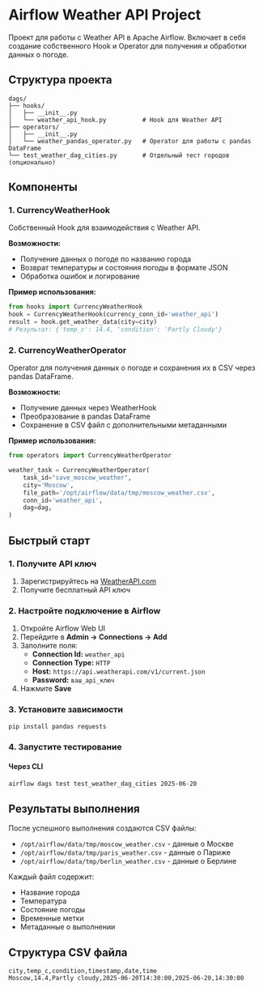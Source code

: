 # Airflow Weather API Project

Проект для работы с Weather API в Apache Airflow. Включает в себя создание собственного Hook и Operator для получения и обработки данных о погоде.

## Структура проекта

```
dags/
├── hooks/
│   ├── __init__.py
│   └── weather_api_hook.py          # Hook для Weather API
├── operators/
│   ├── __init__.py
│   └── weather_pandas_operator.py   # Operator для работы с pandas DataFrame
└── test_weather_dag_cities.py       # Отдельный тест городов (опционально)
```

## Компоненты

### 1. CurrencyWeatherHook

Собственный Hook для взаимодействия с Weather API.

**Возможности:**
- Получение данных о погоде по названию города
- Возврат температуры и состояния погоды в формате JSON
- Обработка ошибок и логирование

**Пример использования:**
```python
from hooks import CurrencyWeatherHook
hook = CurrencyWeatherHook(currency_conn_id='weather_api')
result = hook.get_weather_data(city=city)
# Результат: {'temp_c': 14.4, 'condition': 'Partly Cloudy'}
```

### 2. CurrencyWeatherOperator

Operator для получения данных о погоде и сохранения их в CSV через pandas DataFrame.

**Возможности:**
- Получение данных через WeatherHook
- Преобразование в pandas DataFrame
- Сохранение в CSV файл с дополнительными метаданными

**Пример использования:**
```python
from operators import CurrencyWeatherOperator

weather_task = CurrencyWeatherOperator(
    task_id="save_moscow_weather",
    city='Moscow',
    file_path='/opt/airflow/data/tmp/moscow_weather.csv',
    conn_id='weather_api',
    dag=dag,
)
```

## Быстрый старт

### 1. Получите API ключ
1. Зарегистрируйтесь на [WeatherAPI.com](https://www.weatherapi.com/)
2. Получите бесплатный API ключ

### 2. Настройте подключение в Airflow
1. Откройте Airflow Web UI
2. Перейдите в **Admin → Connections → Add**
3. Заполните поля:
   - **Connection Id:** `weather_api`
   - **Connection Type:** `HTTP`
   - **Host:** `https://api.weatherapi.com/v1/current.json`
   - **Password:** `ваш_api_ключ`
4. Нажмите **Save**

### 3. Установите зависимости

```bash
pip install pandas requests
```

### 4. Запустите тестирование 

#### Через CLI

```bash
airflow dags test test_weather_dag_cities 2025-06-20
```

## Результаты выполнения

После успешного выполнения создаются CSV файлы:
- `/opt/airflow/data/tmp/moscow_weather.csv` - данные о Москве  
- `/opt/airflow/data/tmp/paris_weather.csv` - данные о Париже
- `/opt/airflow/data/tmp/berlin_weather.csv` - данные о Берлине

Каждый файл содержит:
- Название города
- Температура
- Состояние погоды
- Временные метки
- Метаданные о выполнении

## Структура CSV файла

```csv
city,temp_c,condition,timestamp,date,time
Moscow,14.4,Partly cloudy,2025-06-20T14:30:00,2025-06-20,14:30:00
```
